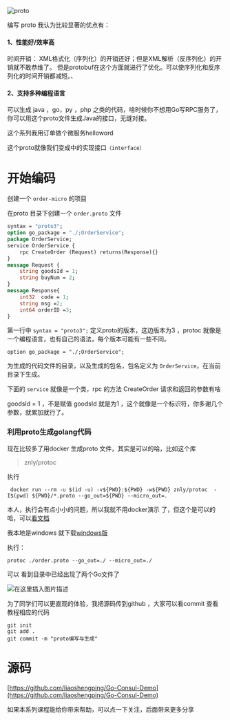 ![proto](https://img-blog.csdnimg.cn/f820d320f7cc40aaa9bb4bf2db4c1d57.png?x-oss-process=image/watermark,type_ZmFuZ3poZW5naGVpdGk,shadow_10,text_aHR0cHM6Ly9ibG9nLmNzZG4ubmV0L3FxXzIyODIzNTgx,size_16,color_FFFFFF,t_70)



编写 proto 我认为比较显著的优点有：

#### 1、性能好/效率高
时间开销： XML格式化（序列化）的开销还好；但是XML解析（反序列化）的开销就不敢恭维了。 但是protobuf在这个方面就进行了优化。可以使序列化和反序列化的时间开销都减短。、

#### 2、支持多种编程语言
可以生成 java ，go，py ，php 之类的代码，啥时候你不想用Go写RPC服务了，你可以用这个proto文件生成Java的接口，无缝对接。

这个系列我用订单做个微服务helloword

这个proto就像我们变成中的实现接口`（interface）`

# 开始编码
创建一个 `order-micro` 的项目

在proto 目录下创建一个 `order.proto` 文件

```proto
syntax = "proto3";
option go_package = "./;OrderService";
package OrderService;
service OrderService {
    rpc CreateOrder (Request) returns(Response){}
}
message Request {
    string goodsId = 1;
    string buyNum = 2;
}
message Response{
    int32  code = 1;
    string msg =2;
    int64 orderID =3;
}
```
第一行中 `syntax = "proto3";` 定义proto的版本，这边版本为3 ，protoc 就像是一个编程语言，也有自己的语法，每个版本可能有一些不同。

```
option go_package = "./;OrderService"; 
```

为生成的代码文件的目录，以及生成的包名，包名定义为 `OrderService`，在当前目录下生成。

下面的 `service` 就像是一个类，rpc 的方法 CreateOrder 请求和返回的参数有啥

goodsId  = 1 ，不是赋值 goodsId 就是为1 ，这个就像是一个标识符，你多谢几个参数，就累加就行了。

### 利用proto生成golang代码
现在比较多了用docker 生成proto 文件，其实是可以的哈，比如这个库
>znly/protoc

执行

```
 docker run --rm -u $(id -u) -v${PWD}:${PWD} -w${PWD} znly/protoc  -I$(pwd) ${PWD}/*.proto --go_out=${PWD} --micro_out=.
```

本人，执行会有点小小的问题，所以我就不用docker演示 了，但这个是可以的哈，可以[看文档](https://github.com/znly/docker-protobuf)

我本地是windows 就下载[windows版](https://blog.csdn.net/liupeifeng3514/article/details/78985575)

执行： 

```
protoc ./order.proto --go_out=./ --micro_out=./
```

可以 看到目录中已经出现了两个Go文件了

![在这里插入图片描述](https://img-blog.csdnimg.cn/ee872e3b547d46039cbaa75c5201cd19.png)


为了同学们可以更直观的体验，我把源码传到github ，大家可以看commit 查看教程相应的代码
```
git init
git add .
git commit -m "proto编写与生成"
```

源码
==============
[https://github.com/liaoshengping/Go-Consul-Demo](https://github.com/liaoshengping/Go-Consul-Demo)


如果本系列课程能给你带来帮助，可以点一下关注，后面带来更多分享
